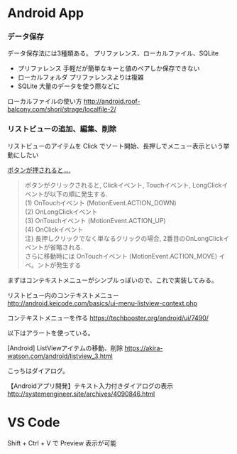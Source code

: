 # Android App

### データ保存
データ保存法には3種類ある。
プリファレンス、ローカルファイル、SQLite

* プリファレンス
  手軽だが簡単なキーと値のペアしか保存できない
* ローカルフォルダ
  プリファレンスよりは複雑
* SQLite
  大量のデータを使う際などに

ローカルファイルの使い方
http://android.roof-balcony.com/shori/strage/localfile-2/

### リストビューの追加、編集、削除
リストビューのアイテムを Click でソート開始、長押しでメニュー表示という挙動にしたい

[ボタンが押されると....](http://seesaawiki.jp/w/moonlight_aska/d/%A5%DC%A5%BF%A5%F3%A4%AC%B2%A1%A4%B5%A4%EC%A4%EB%A4%C8....)

> ボタンがクリックされると, Clickイベント, Touchイベント, LongClickイベントが以下の順に発生する.  
> (1) OnTouchイベント (MotionEvent.ACTION_DOWN)  
> (2) OnLongClickイベント  
> (3) OnTouchイベント (MotionEvent.ACTION_UP)  
> (4) OnClickイベント  
> 注) 長押しクリックでなく単なるクリックの場合, 2番目のOnLongClickイベントが省略される.  
さらに移動時には OnTouchイベント (MotionEvent.ACTION_MOVE) イベ。ントが発生する

まずはコンテキストメニューがシンプルっぽいので、これで実装してみる。

リストビュー内のコンテキストメニュー
http://android.keicode.com/basics/ui-menu-listview-context.php

コンテキストメニューを作る
https://techbooster.org/android/ui/7490/

以下はアラートを使っている。

[Android] ListViewアイテムの移動、削除
https://akira-watson.com/android/listview_3.html

こっちはダイアログ。

【Androidアプリ開発】テキスト入力付きダイアログの表示
http://systemengineer.site/archives/4090846.html

# VS Code
Shift + Ctrl + V で Preview 表示が可能